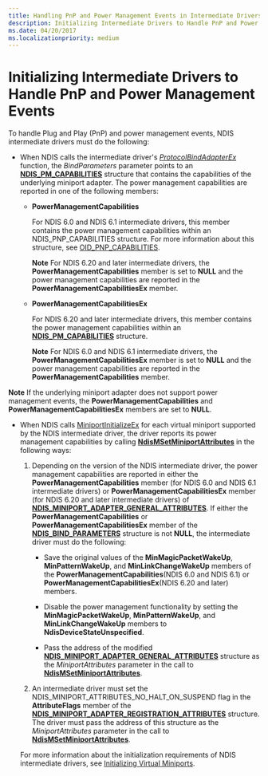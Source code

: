 ```yaml
---
title: Handling PnP and Power Management Events in Intermediate Drivers
description: Initializing Intermediate Drivers to Handle PnP and Power Management Events
ms.date: 04/20/2017
ms.localizationpriority: medium
---
```


# Initializing Intermediate Drivers to Handle PnP and Power Management Events


To handle Plug and Play (PnP) and power management events, NDIS intermediate drivers must do the following:

-   When NDIS calls the intermediate driver's [*ProtocolBindAdapterEx*](/windows-hardware/drivers/ddi/ndis/nc-ndis-protocol_bind_adapter_ex) function, the *BindParameters* parameter points to an [**NDIS\_PM\_CAPABILITIES**](/windows-hardware/drivers/ddi/ntddndis/ns-ntddndis-_ndis_pm_capabilities) structure that contains the capabilities of the underlying miniport adapter. The power management capabilities are reported in one of the following members:

    -   **PowerManagementCapabilities**

        For NDIS 6.0 and NDIS 6.1 intermediate drivers, this member contains the power management capabilities within an NDIS\_PNP\_CAPABILITIES structure. For more information about this structure, see [OID\_PNP\_CAPABILITIES](./oid-pnp-capabilities.md).

        **Note**  For NDIS 6.20 and later intermediate drivers, the **PowerManagementCapabilities** member is set to **NULL** and the power management capabilities are reported in the **PowerManagementCapabilitiesEx** member.



    -   **PowerManagementCapabilitiesEx**

        For NDIS 6.20 and later intermediate drivers, this member contains the power management capabilities within an [**NDIS\_PM\_CAPABILITIES**](/windows-hardware/drivers/ddi/ntddndis/ns-ntddndis-_ndis_pm_capabilities) structure.

        **Note**  For NDIS 6.0 and NDIS 6.1 intermediate drivers, the **PowerManagementCapabilitiesEx** member is set to **NULL** and the power management capabilities are reported in the **PowerManagementCapabilities** member.




**Note**  If the underlying miniport adapter does not support power management events, the **PowerManagementCapabilities** and **PowerManagementCapabilitiesEx** members are set to **NULL**.




-   When NDIS calls [MiniportInitializeEx](/windows-hardware/drivers/ddi/ndis/nc-ndis-miniport_initialize) for each virtual miniport supported by the NDIS intermediate driver, the driver reports its power management capabilities by calling [**NdisMSetMiniportAttributes**](/windows-hardware/drivers/ddi/ndis/nf-ndis-ndismsetminiportattributes) in the following ways:

    1.  Depending on the version of the NDIS intermediate driver, the power management capabilities are reported in either the **PowerManagementCapabilities** member (for NDIS 6.0 and NDIS 6.1 intermediate drivers) or **PowerManagementCapabilitiesEx** member (for NDIS 6.20 and later intermediate drivers) of [**NDIS\_MINIPORT\_ADAPTER\_GENERAL\_ATTRIBUTES**](/windows-hardware/drivers/ddi/ndis/ns-ndis-_ndis_miniport_adapter_general_attributes). If either the **PowerManagementCapabilities** or **PowerManagementCapabilitiesEx** member of the [**NDIS\_BIND\_PARAMETERS**](/windows-hardware/drivers/ddi/ndis/ns-ndis-_ndis_bind_parameters) structure is not **NULL**, the intermediate driver must do the following:

        -   Save the original values of the **MinMagicPacketWakeUp**, **MinPatternWakeUp**, and **MinLinkChangeWakeUp** members of the **PowerManagementCapabilities**(NDIS 6.0 and NDIS 6.1) or **PowerManagementCapabilitiesEx**(NDIS 6.20 and later) members.

        -   Disable the power management functionality by setting the **MinMagicPacketWakeUp**, **MinPatternWakeUp**, and **MinLinkChangeWakeUp** members to **NdisDeviceStateUnspecified**.

        -   Pass the address of the modified [**NDIS\_MINIPORT\_ADAPTER\_GENERAL\_ATTRIBUTES**](/windows-hardware/drivers/ddi/ndis/ns-ndis-_ndis_miniport_adapter_general_attributes) structure as the *MiniportAttributes* parameter in the call to [**NdisMSetMiniportAttributes**](/windows-hardware/drivers/ddi/ndis/nf-ndis-ndismsetminiportattributes).

    2.  An intermediate driver must set the NDIS\_MINIPORT\_ATTRIBUTES\_NO\_HALT\_ON\_SUSPEND flag in the **AttributeFlags** member of the [**NDIS\_MINIPORT\_ADAPTER\_REGISTRATION\_ATTRIBUTES**](/windows-hardware/drivers/ddi/ndis/ns-ndis-_ndis_miniport_adapter_registration_attributes) structure. The driver must pass the address of this structure as the *MiniportAttributes* parameter in the call to [**NdisMSetMiniportAttributes**](/windows-hardware/drivers/ddi/ndis/nf-ndis-ndismsetminiportattributes).

    For more information about the initialization requirements of NDIS intermediate drivers, see [Initializing Virtual Miniports](initializing-virtual-miniports.md).
